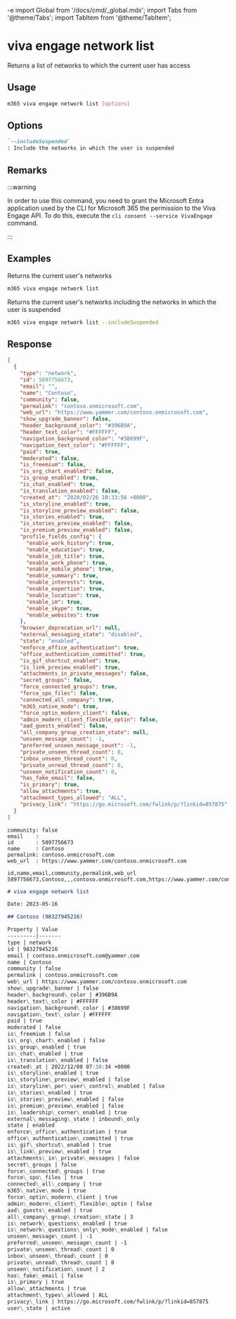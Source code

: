 -e <!-- DISCLAIMER: All secrets, passwords, and sensitive values in this document are examples only and not real credentials. -->
import Global from '/docs/cmd/_global.mdx';
import Tabs from '@theme/Tabs';
import TabItem from '@theme/TabItem';

# viva engage network list

Returns a list of networks to which the current user has access

## Usage

```sh
m365 viva engage network list [options]
```

## Options

```md definition-list
`--includeSuspended`
: Include the networks in which the user is suspended
```

<Global />

## Remarks

:::warning

In order to use this command, you need to grant the Microsoft Entra application used by the CLI for Microsoft 365 the permission to the Viva Engage API. To do this, execute the `cli consent --service VivaEngage` command.

:::

## Examples

Returns the current user's networks

```sh
m365 viva engage network list
```

Returns the current user's networks including the networks in which the user is suspended

```sh
m365 viva engage network list --includeSuspended
```

## Response

<Tabs>
  <TabItem value="JSON">

  ```json
  [
    {
      "type": "network",
      "id": 5897756673,
      "email": "",
      "name": "Contoso",
      "community": false,
      "permalink": "contoso.onmicrosoft.com",
      "web_url": "https://www.yammer.com/contoso.onmicrosoft.com",
      "show_upgrade_banner": false,
      "header_background_color": "#396B9A",
      "header_text_color": "#FFFFFF",
      "navigation_background_color": "#38699F",
      "navigation_text_color": "#FFFFFF",
      "paid": true,
      "moderated": false,
      "is_freemium": false,
      "is_org_chart_enabled": false,
      "is_group_enabled": true,
      "is_chat_enabled": true,
      "is_translation_enabled": false,
      "created_at": "2020/02/26 10:33:56 +0000",
      "is_storyline_enabled": true,
      "is_storyline_preview_enabled": false,
      "is_stories_enabled": true,
      "is_stories_preview_enabled": false,
      "is_premium_preview_enabled": false,
      "profile_fields_config": {
        "enable_work_history": true,
        "enable_education": true,
        "enable_job_title": true,
        "enable_work_phone": true,
        "enable_mobile_phone": true,
        "enable_summary": true,
        "enable_interests": true,
        "enable_expertise": true,
        "enable_location": true,
        "enable_im": true,
        "enable_skype": true,
        "enable_websites": true
      },
      "browser_deprecation_url": null,
      "external_messaging_state": "disabled",
      "state": "enabled",
      "enforce_office_authentication": true,
      "office_authentication_committed": true,
      "is_gif_shortcut_enabled": true,
      "is_link_preview_enabled": true,
      "attachments_in_private_messages": false,
      "secret_groups": false,
      "force_connected_groups": true,
      "force_spo_files": false,
      "connected_all_company": true,
      "m365_native_mode": true,
      "force_optin_modern_client": false,
      "admin_modern_client_flexible_optin": false,
      "aad_guests_enabled": false,
      "all_company_group_creation_state": null,
      "unseen_message_count": -1,
      "preferred_unseen_message_count": -1,
      "private_unseen_thread_count": 0,
      "inbox_unseen_thread_count": 0,
      "private_unread_thread_count": 0,
      "unseen_notification_count": 0,
      "has_fake_email": false,
      "is_primary": true,
      "allow_attachments": true,
      "attachment_types_allowed": "ALL",
      "privacy_link": "https://go.microsoft.com/fwlink/p/?linkid=857875"
    }
  ]
  ```

  </TabItem>
  <TabItem value="Text">

  ```text
  community: false
  email    :
  id       : 5897756673
  name     : Contoso
  permalink: contoso.onmicrosoft.com
  web_url  : https://www.yammer.com/contoso.onmicrosoft.com
  ```

  </TabItem>
  <TabItem value="CSV">

  ```csv
  id,name,email,community,permalink,web_url
  5897756673,Contoso,,,contoso.onmicrosoft.com,https://www.yammer.com/contoso.onmicrosoft.com
  ```

  </TabItem>
  <TabItem value="Markdown">

  ```md
  # viva engage network list

  Date: 2023-05-16

  ## Contoso (98327945216)

  Property | Value
  ---------|-------
  type | network
  id | 98327945216
  email | contoso.onmicrosoft.com@yammer.com
  name | Contoso
  community | false
  permalink | contoso.onmicrosoft.com
  web\_url | https://www.yammer.com/contoso.onmicrosoft.com
  show\_upgrade\_banner | false
  header\_background\_color | #396B9A
  header\_text\_color | #FFFFFF
  navigation\_background\_color | #38699F
  navigation\_text\_color | #FFFFFF
  paid | true
  moderated | false
  is\_freemium | false
  is\_org\_chart\_enabled | false
  is\_group\_enabled | true
  is\_chat\_enabled | true
  is\_translation\_enabled | false
  created\_at | 2022/12/08 07:38:34 +0000
  is\_storyline\_enabled | true
  is\_storyline\_preview\_enabled | false
  is\_storyline\_per\_user\_control\_enabled | false
  is\_stories\_enabled | true
  is\_stories\_preview\_enabled | false
  is\_premium\_preview\_enabled | false
  is\_leadership\_corner\_enabled | true
  external\_messaging\_state | inbound\_only
  state | enabled
  enforce\_office\_authentication | true
  office\_authentication\_committed | true
  is\_gif\_shortcut\_enabled | true
  is\_link\_preview\_enabled | true
  attachments\_in\_private\_messages | false
  secret\_groups | false
  force\_connected\_groups | true
  force\_spo\_files | true
  connected\_all\_company | true
  m365\_native\_mode | true
  force\_optin\_modern\_client | true
  admin\_modern\_client\_flexible\_optin | false
  aad\_guests\_enabled | true
  all\_company\_group\_creation\_state | 3
  is\_network\_questions\_enabled | true
  is\_network\_questions\_only\_mode\_enabled | false
  unseen\_message\_count | -1
  preferred\_unseen\_message\_count | -1
  private\_unseen\_thread\_count | 0
  inbox\_unseen\_thread\_count | 0
  private\_unread\_thread\_count | 0
  unseen\_notification\_count | 2
  has\_fake\_email | false
  is\_primary | true
  allow\_attachments | true
  attachment\_types\_allowed | ALL
  privacy\_link | https://go.microsoft.com/fwlink/p/?linkid=857875
  user\_state | active
  ```

  </TabItem>
</Tabs>

